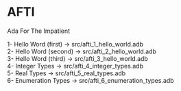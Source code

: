 # AFTI

Ada For The Impatient

1- Hello Word (first)  -> src/afti_1_hello_world.adb    
2- Hello Word (second) -> src/afti_2_hello_world.adb    
3- Hello Word (third)  -> src/afti_3_hello_world.adb    
4- Integer Types       -> src/afti_4_integer_types.adb    
5- Real Types          -> src/afti_5_real_types.adb    
6- Enumeration Types   -> src/afti_6_enumeration_types.adb    
